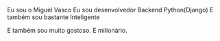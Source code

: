 Eu sou o Miguel Vasco
Eu sou desenvolvedor Backend Python(Django)
E também sou bastante Inteligente


E também sou muito gostoso.
E milionário.